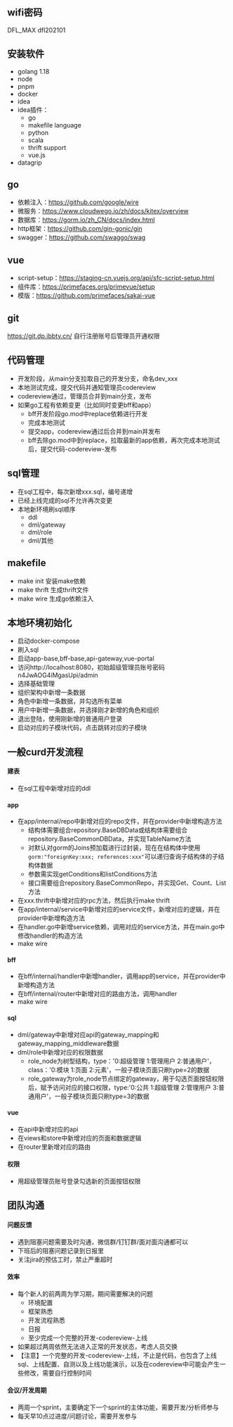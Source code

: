 ## wifi密码
DFL_MAX
dfl202101

## 安装软件
- golang 1.18
- node
- pnpm
- docker
- idea
- idea插件：
  - go
  - makefile language
  - python
  - scala
  - thrift support
  - vue.js
- datagrip

## go
- 依赖注入：https://github.com/google/wire
- 微服务：https://www.cloudwego.io/zh/docs/kitex/overview
- 数据库：https://gorm.io/zh_CN/docs/index.html
- http框架：https://github.com/gin-gonic/gin
- swagger：https://github.com/swaggo/swag

## vue
- script-setup：https://staging-cn.vuejs.org/api/sfc-script-setup.html
- 组件库：https://primefaces.org/primevue/setup
- 模版：https://github.com/primefaces/sakai-vue

## git
https://git.dp.ibbtv.cn/
自行注册账号后管理员开通权限

## 代码管理
- 开发阶段，从main分支拉取自己的开发分支，命名dev_xxx
- 本地测试完成，提交代码并通知管理员codereview
- codereview通过，管理员合并到main分支，发布
- 如果go工程有依赖变更（比如同时变更bff和app）
  - bff开发阶段go.mod中replace依赖进行开发
  - 完成本地测试
  - 提交app，codereview通过后合并到main并发布
  - bff去除go.mod中到replace，拉取最新的app依赖，再次完成本地测试后，提交代码-codereview-发布

## sql管理
- 在sql工程中，每次新增xxx.sql，编号递增
- 已经上线完成的sql不允许再次变更
- 本地新环境刷sql顺序
  - ddl
  - dml/gateway
  - dml/role
  - dml/其他

## makefile
- make init 安装make依赖
- make thrift 生成thrift文件
- make wire 生成go依赖注入

## 本地环境初始化
- 启动docker-compose
- 刷入sql
- 启动app-base,bff-base,api-gateway,vue-portal
- 访问http://localhost:8080，初始超级管理员账号密码n4JwAOG4iMgasUpi/admin
- 选择基础管理
- 组织架构中新增一条数据
- 角色中新增一条数据，并勾选所有菜单
- 用户中新增一条数据，并选择刚才新增的角色和组织
- 退出登陆，使用刚新增的普通用户登录
- 启动对应的子模块代码，点击跳转对应的子模块

## 一般curd开发流程
#### 建表
- 在sql工程中新增对应的ddl
#### app
- 在app/internal/repo中新增对应的repo文件，并在provider中新增构造方法
  - 结构体需要组合repository.BaseDBData或结构体需要组合repository.BaseCommonDBData，并实现TableName方法
  - 对默认对gorm的Joins预加载进行过封装，现在在结构体中使用`gorm:"foreignKey:xxx; references:xxx"`可以递归查询子结构体的子结构体数据
  - 参数需实现getConditions和listConditions方法
  - 接口需要组合repository.BaseCommonRepo，并实现Get、Count、List方法
- 在xxx.thrift中新增对应的rpc方法，然后执行make thrift
- 在app/internal/service中新增对应的service文件，新增对应的逻辑，并在provider中新增构造方法
- 在handler.go中新增service依赖，调用对应的service方法，并在main.go中修改handler的构造方法
- make wire
#### bff
- 在bff/internal/handler中新增handler，调用app的service，并在provider中新增构造方法
- 在bff/internal/router中新增对应的路由方法，调用handler
- make wire
#### sql
- dml/gateway中新增对应api的gateway_mapping和gateway_mapping_middleware数据
- dml/role中新增对应的权限数据
  - role_node为树型结构，type：'0:超级管理 1:管理用户 2:普通用户'，class：'0:模块 1:页面 2:元素'，一般子模块页面只刷type=2的数据
  - role_gateway为role_node节点绑定的gateway，用于勾选页面按钮权限后，赋予访问对应的接口权限，type:'0:公共 1:超级管理 2:管理用户 3:普通用户'，一般子模块页面只刷type=3的数据
#### vue
- 在api中新增对应的api
- 在views和store中新增对应的页面和数据逻辑
- 在router里新增对应的路由
#### 权限
- 用超级管理员账号登录勾选新的页面按钮权限
 
## 团队沟通
#### 问题反馈
- 遇到阻塞问题需要及时沟通，微信群/钉钉群/面对面沟通都可以
- 下班后的阻塞问题记录到日报里
- 关注jira的预估工时，禁止严重超时
#### 效率
- 每个新人的前两周为学习期，期间需要解决的问题
  - 环境配置
  - 框架熟悉
  - 开发流程熟悉
  - 日报
  - 至少完成一个完整的开发-codereview-上线
- 如果超过两周依然无法进入正常的开发状态，考虑人员交换
- 【注意】一个完整的开发-codereview-上线，不止是代码，也包含了上线sql、上线配置、自测以及上线功能演示，以及在codereview中可能会产生一些修改，需要自行控制时间
#### 会议/开发周期
- 两周一个sprint，主要确定下一个sprint的主体功能，需要开发/分析师参与
- 每天早10点过进度/问题讨论，需要开发参与
